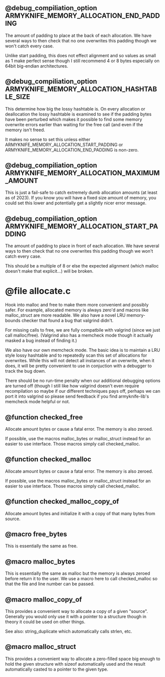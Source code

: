 ## @debug_compiliation_option ARMYKNIFE_MEMORY_ALLOCATION_END_PADDING

The amount of padding to place at the back of each allocation. We
have several ways to then check that no one overwrites this padding
though we won't catch every case.

Unlike start padding, this does not effect alignment and so values
as small as 1 make perfect sense though I still recommend 4 or 8
bytes especially on 64bit big-endian architectures.
 
## @debug_compiliation_option ARMYKNIFE_MEMORY_ALLOCATION_HASHTABLE_SIZE

This determine how big the lossy hashtable is. On every allocation
or deallocation the lossy hashtable is examined to see if the
padding bytes have been perturbed which makes it possible to find
some memory overwrite errors earlier than waiting for the free call
(and even if the memory isn't freed.

It makes no sense to set this unless either
ARMYKNIFE_MEMORY_ALLOCATION_START_PADDING or
ARMYKNIFE_MEMORY_ALLOCATION_END_PADDING is non-zero.
 
## @debug_compiliation_option ARMYKNIFE_MEMORY_ALLOCATION_MAXIMUM_AMOUNT

This is just a fail-safe to catch extremely dumb allocation amounts
(at least as of 2023). If you know you will have a fixed size
amount of memory, you could set this lower and potentially get a
slightly nicer error message.
 
## @debug_compiliation_option ARMYKNIFE_MEMORY_ALLOCATION_START_PADDING

The amount of padding to place in front of each allocation. We have
several ways to then check that no one overwrites this padding
though we won't catch every case.

This should be a multiple of 8 or else the expected alignment
(which malloc doesn't make that explicit...) will be broken.
 
# @file allocate.c

Hook into malloc and free to make them more convenient and possibly
safer. For example, allocated memory is always zero'd and macros
like malloc_struct are more readable. We also have a novel LRU
memory-bounds checker that found a bug that valgrind didn't.

For missing calls to free, we are fully compatbile with valgrind
(since we just call malloc/free). (Valgrind also has a memcheck
mode though it actually masked a bug instead of finding it.)

We also have our own memcheck mode. The basic idea is to maintain a
LRU style lossy hashtable and to repeatedly scan this set of
allocations for overwrites. While this will not detect all
instances of an overwrite, when it does, it will be pretty
convenient to use in conjuction with a debugger to track the bug
down.

There should be no run-time penalty when our additional debugging
options are turned off (though I still like how valgrind doesn't
even require recompilation so maybe if our different techniques
pays off, perhaps we can port it into valgrind so please send
feedback if you find armyknife-lib's memcheck mode helpful or not.
 
## @function checked_free

Allocate amount bytes or cause a fatal error. The memory is also
zeroed.

If possible, use the macros malloc_bytes or malloc_struct instead
for an easier to use interface. Those macros simply call
checked_malloc.
 
## @function checked_malloc

Allocate amount bytes or cause a fatal error. The memory is also
zeroed.

If possible, use the macros malloc_bytes or malloc_struct instead
for an easier to use interface. Those macros simply call
checked_malloc.
 
## @function checked_malloc_copy_of

Allocate amount bytes and initialize it with a copy of that many
bytes from source.
 
## @macro free_bytes

This is essentially the same as free.
 
## @macro malloc_bytes

This is essentially the same as malloc but the memory is always
zeroed before return it to the user. We use a macro here to call
checked_malloc so that the file and line number can be passed.
 
## @macro malloc_copy_of

This provides a convenient way to allocate a copy of a given
"source". Generally you would only use it with a pointer to a
structure though in theory it could be used on other things.

See also: string_duplicate which automatically calls strlen, etc.
 
## @macro malloc_struct

This provides a convenient way to allocate a zero-filled space big
enough to hold the given structure with sizeof automatically used
and the result automatically casted to a pointer to the given type.
 
